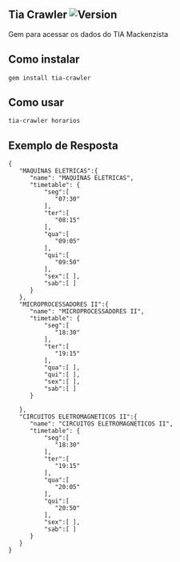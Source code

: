 Tia Crawler ![Version](https://img.shields.io/badge/version-0.0.2-orange.svg)
----
Gem para acessar os dados do TIA Mackenzista

## Como instalar
```
gem install tia-crawler
```

## Como usar
```
tia-crawler horarios
```

## Exemplo de Resposta
```
{
   "MAQUINAS ELETRICAS":{
      "name": "MAQUINAS ELETRICAS",
      "timetable": {
          "seg":[
             "07:30"
          ],
          "ter":[
             "08:15"
          ],
          "qua":[
             "09:05"
          ],
          "qui":[
             "09:50"
          ],
          "sex":[ ],
          "sab":[ ]
      }
   },
   "MICROPROCESSADORES II":{
      "name": "MICROPROCESSADORES II",
      "timetable": {
          "seg":[
             "18:30"
          ],
          "ter":[
             "19:15"
          ],
          "qua":[ ],
          "qui":[ ],
          "sex":[ ],
          "sab":[ ]
      }

   },
   "CIRCUITOS ELETROMAGNETICOS II":{
      "name": "CIRCUITOS ELETROMAGNETICOS II",
      "timetable": {
          "seg":[
             "18:30"
          ],
          "ter":[
             "19:15"
          ],
          "qua":[
             "20:05"
          ],
          "qui":[
             "20:50"
          ],
          "sex":[ ],
          "sab":[ ]
      }
   }
}
```
